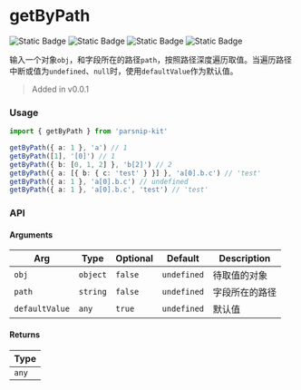 # getByPath
![Static Badge](https://img.shields.io/badge/Statement%20Coverage-100.00%-brightgreen) ![Static Badge](https://img.shields.io/badge/Branch%20Coverage-100.00%-brightgreen) ![Static Badge](https://img.shields.io/badge/Function%20Coverage-100.00%-brightgreen) ![Static Badge](https://img.shields.io/badge/Line%20Coverage-100.00%-brightgreen)
      
输入一个对象`obj`，和字段所在的路径`path`，按照路径深度遍历取值。当遍历路径中断或值为`undefined`、`null`时，使用`defaultValue`作为默认值。

> Added in v0.0.1



### Usage

```ts
import { getByPath } from 'parsnip-kit'

getByPath({ a: 1 }, 'a') // 1
getByPath([1], '[0]') // 1
getByPath({ b: [0, 1, 2] }, 'b[2]') // 2
getByPath({ a: [{ b: { c: 'test' } }] }, 'a[0].b.c') // 'test'
getByPath({ a: 1 }, 'a[0].b.c') // undefined
getByPath({ a: 1 }, 'a[0].b.c', 'test') // 'test'
```


### API

#### Arguments

| Arg | Type | Optional | Default | Description |
| --- | --- | --- | --- | --- |
| `obj` | `object` | `false` | `undefined` | 待取值的对象  |
| `path` | `string` | `false` | `undefined` | 字段所在的路径  |
| `defaultValue` | `any` | `true` | `undefined` | 默认值  |

#### Returns

| Type |
| ---  |
| `any`  |